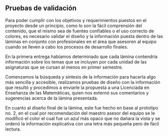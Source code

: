 ##  Pruebas de validación

Para poder cumplir con los objetivos y requerimientos puestos en el proyecto desde un principio, como lo son la fácil comprensión del contenido, que el mismo sea de fuentes confiables o el uso correcto de colores, es necesario validar el diseño y la información puesta dentro de las láminas en conjunto con profesionales en el área que asesoren al equipo cuando se lleven a cabo los procesos de desarrollo finales.

En la primera entrega habíamos determinado que cada lámina contendría información sobre los temas que se incluyen por cada unidad de las asignaturas que se cursan al menos en primer semestre.

Comenzamos la búsqueda y síntesis de la información para hacerla algo más sencilla y accesible, realizamos pruebas de diseño con la información que resultó y procedimos a enviarle la propuesta a una Licenciada en Enseñanza de las Matemáticas, quien nos externó sus comentarios y sugerencias acerca de la lámina presentada.

En cuanto al diseño final de la lámina, este fue hecho en base al prototipo no. 2, en el cual por recomendación del maestro asesor del equipo se le modificó el color el cual fue un azul más opaco que no dañara la vista y se ordenó la información explicativa con una letra más pequeña pero de fácil lectura.
